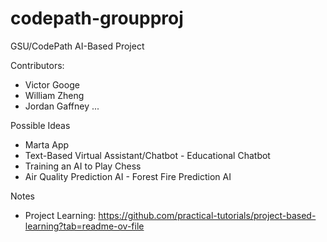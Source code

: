 # codepath-groupproj

GSU/CodePath AI-Based Project

Contributors:
  - Victor Googe
  - William Zheng
  - Jordan Gaffney
  ...

Possible Ideas
  - Marta App
  - Text-Based Virtual Assistant/Chatbot - Educational Chatbot
  - Training an AI to Play Chess
  - Air Quality Prediction AI - Forest Fire Prediction AI

    
Notes
  - Project Learning: https://github.com/practical-tutorials/project-based-learning?tab=readme-ov-file

